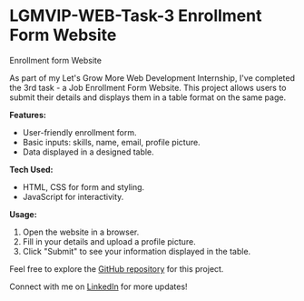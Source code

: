 # LGMVIP-WEB-Task-3 Enrollment Form Website
Enrollment form Website



As part of my Let's Grow More Web Development Internship, I've completed the 3rd task - a Job Enrollment Form Website. This project allows users to submit their details and displays them in a table format on the same page.

**Features:**
- User-friendly enrollment form.
- Basic inputs: skills, name, email, profile picture.
- Data displayed in a designed table.

**Tech Used:**
- HTML, CSS for form and styling.
- JavaScript for interactivity.

**Usage:**
1. Open the website in a browser.
2. Fill in your details and upload a profile picture.
3. Click "Submit" to see your information displayed in the table.

Feel free to explore the [GitHub repository]([https://github.com/your-username/job-enrollment-form](https://github.com/Shriram2005/LGMVIP-WEB-Task-3)) for this project.

Connect with me on [LinkedIn](https://www.linkedin.com/in/your-linkedin-profile/) for more updates!
